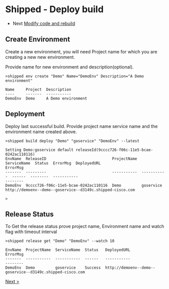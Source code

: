 # Shipped - Deploy build
 

- Next <a href="6.md">Modify code and rebuild</a>

## Create Environment
Create a new environment, you will need Project name for which you are creating a new new environment. 

Provide name for new environment and description(optional).

```
>shipped env create "Demo" Name="DemoEnv" Description="A Demo environment"

Name     Project  Description
----     -------  -----------
DemoEnv  Demo     A Demo environment

```

## Deployment
Deploy last successful build. 
Provide project name service name and the environment name created above.

```
>shipped build deploy "Demo" "goservice" "DemoEnv" --latest

Setting Demo:goservice default releaseId(9cccc726-f06c-11e5-bcae-0242ac110116)
EnvName  ReleaseID                             ProjectName  ServiceName  Status  ErrorMsg  DeployedURL                                                ErrorMsg
-------  ---------                             -----------  -----------  ------  --------  -----------                                                --------
DemoEnv  9cccc726-f06c-11e5-bcae-0242ac110116  Demo         goservice                      http://demoenv--demo--goservice--d3149c.shipped-cisco.com

>
```

## Release Status
To Get the release status prove project name, Environment name and watch flag with timeout interval

```
>shipped release get "Demo" "DemoEnv" --watch 10

EnvName  ProjectName  ServiceName  Status   DeployedURL                                                ErrorMsg
-------  -----------  -----------  ------   -----------                                                --------
DemoEnv  Demo         goservice    Success  http://demoenv--demo--goservice--d3149c.shipped-cisco.com
```


<a href="6.md">Next ></a>
 